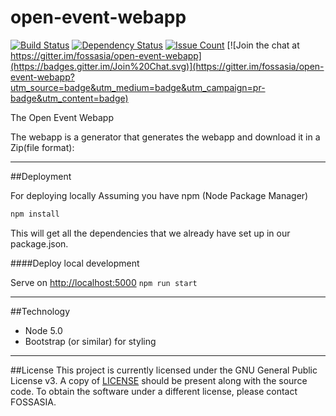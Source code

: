 # open-event-webapp

[![Build Status](https://travis-ci.org/fossasia/open-event-webapp.svg?branch=master)](https://travis-ci.org/fossasia/open-event-webapp)
[![Dependency Status](https://gemnasium.com/badges/github.com/fossasia/open-event-webapp.svg)](https://gemnasium.com/github.com/fossasia/open-event-webapp)
[![Issue Count](https://codeclimate.com/github/fossasia/open-event-webapp/badges/issue_count.svg)](https://codeclimate.com/github/fossasia/open-event-webapp)
[![Join the chat at https://gitter.im/fossasia/open-event-webapp](https://badges.gitter.im/Join%20Chat.svg)](https://gitter.im/fossasia/open-event-webapp?utm_source=badge&utm_medium=badge&utm_campaign=pr-badge&utm_content=badge)

The Open Event Webapp

The webapp is a generator that generates the webapp and download it in a Zip(file format):

----------------------------------------------------------------------------
##Deployment

For deploying locally 
Assuming you have npm (Node Package Manager)
```javascript
npm install
```
This will get all the dependencies that we already have set up in our package.json.

####Deploy local development 

Serve on <http://localhost:5000> 
`npm run start`   

-------------------------------------------------------------------------
##Technology
 * Node 5.0
 * Bootstrap (or similar) for styling
----------------------------------------------------------------------------
##License
This project is currently licensed under the GNU General Public License v3. A copy of [LICENSE](https://github.com/fossasia/open-event-webapp/blob/master/LICENSE.md) should be present along with the source code. To obtain the software under a different license, please contact FOSSASIA.